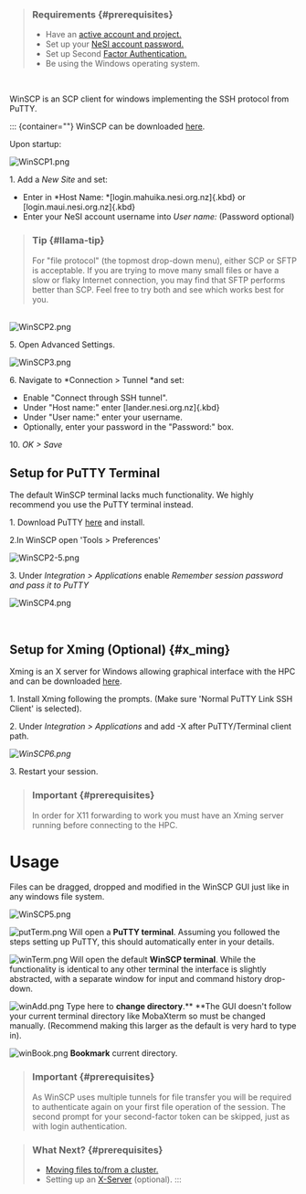 > ### Requirements {#prerequisites}
>
> -   Have an [active account and
>     project.](https://support.nesi.org.nz/hc/en-gb/sections/360000196195-Accounts-Projects)
> -   Set up your [NeSI account
>     password.](https://support.nesi.org.nz/hc/en-gb/articles/360000335995)
> -   Set up Second [Factor
>     Authentication.](https://support.nesi.org.nz/hc/en-gb/articles/360000203075)
> -   Be using the Windows operating system.

 

WinSCP is an SCP client for windows implementing the SSH protocol from
PuTTY.

::: {container=""}
WinSCP can be downloaded [here](https://winscp.net/eng/download.php).

Upon startup:

![WinSCP1.png](https://support.nesi.org.nz/hc/article_attachments/360001342295/WinSCP1.png)

1. Add a *New Site* and set:

-   Enter in *Host Name: *[login.mahuika.nesi.org.nz]{.kbd} or
    [login.maui.nesi.org.nz]{.kbd}
-   Enter your NeSI account username into *User name:* (Password
    optional)

> ### Tip {#llama-tip}
>
> For \"file protocol\" (the topmost drop-down menu), either SCP or SFTP
> is acceptable. If you are trying to move many small files or have a
> slow or flaky Internet connection, you may find that SFTP performs
> better than SCP. Feel free to try both and see which works best for
> you.

\
![WinSCP2.png](https://support.nesi.org.nz/hc/article_attachments/360001342315/WinSCP2.png)

5\. Open Advanced Settings.

![WinSCP3.png](https://support.nesi.org.nz/hc/article_attachments/360002834335/WinSCP3.png)

6\. Navigate to *Connection \> Tunnel *and set:

-   Enable \"Connect through SSH tunnel\".
-   Under \"Host name:\" enter [lander.nesi.org.nz]{.kbd}
-   Under \"User name:\" enter your username.
-   Optionally, enter your password in the \"Password:\" box.

10\. *OK \> Save*

Setup for PuTTY Terminal
------------------------

The default WinSCP terminal lacks much functionality. We highly
recommend you use the PuTTY terminal instead.

1\. Download PuTTY [here](https://www.putty.org/) and install.

2.In WinSCP open \'Tools \> Preferences\'

![WinSCP2-5.png](https://support.nesi.org.nz/hc/article_attachments/360001342495/WinSCP2-5.png)

3\. Under *Integration \> Applications* enable *Remember session
password and pass it to PuTTY*

![WinSCP4.png](https://support.nesi.org.nz/hc/article_attachments/360001344315/WinSCP4.png)

 

Setup for Xming (Optional) {#x_ming}
--------------------------

Xming is an X server for Windows allowing graphical interface with the
HPC and can be downloaded
[here](https://sourceforge.net/projects/xming/).

1\. Install Xming following the prompts. (Make sure \'Normal PuTTY Link
SSH Client\' is selected).

2\. Under *Integration \> Applications* and add -X after PuTTY/Terminal
client path.

*![WinSCP6.png](https://support.nesi.org.nz/hc/article_attachments/360001596916/WinSCP6.png)*

3\. Restart your session.

> ### Important {#prerequisites}
>
> In order for X11 forwarding to work you must have an Xming server
> running before connecting to the HPC.

Usage
=====

Files can be dragged, dropped and modified in the WinSCP GUI just like
in any windows file system.

![WinSCP5.png](https://support.nesi.org.nz/hc/article_attachments/360001494615/WinSCP5.png)

![putTerm.png](https://support.nesi.org.nz/hc/article_attachments/360001597336/putTerm.png) Will
open a **PuTTY terminal**. Assuming you followed the steps setting up
PuTTY, this should automatically enter in your details.

![winTerm.png](https://support.nesi.org.nz/hc/article_attachments/360001597316/winTerm.png) Will
open the default **WinSCP terminal**. While the functionality is
identical to any other terminal the interface is slightly abstracted,
with a separate window for input and command history drop-down.

![winAdd.png](https://support.nesi.org.nz/hc/article_attachments/360001494635/winAdd.png) Type
here to **change directory**.** **The GUI doesn\'t follow your current
terminal directory like MobaXterm so must be changed
manually. (Recommend making this larger as the default is very hard to
type in).

![winBook.png](https://support.nesi.org.nz/hc/article_attachments/360001599556/winBook.png) **Bookmark**
current directory.

> ### Important {#prerequisites}
>
> As WinSCP uses multiple tunnels for file transfer you will be required
> to authenticate again on your first file operation of the session. The
> second prompt for your second-factor token can be skipped, just as
> with login authentication.

> ### What Next? {#prerequisites}
>
> -   [Moving files to/from a
>     cluster.](https://support.nesi.org.nz/hc/en-gb/articles/360000578455)
> -   Setting up
>     an [X-Server](https://support.nesi.org.nz/hc/en-gb/articles/360001075975)
>     (optional).
:::
